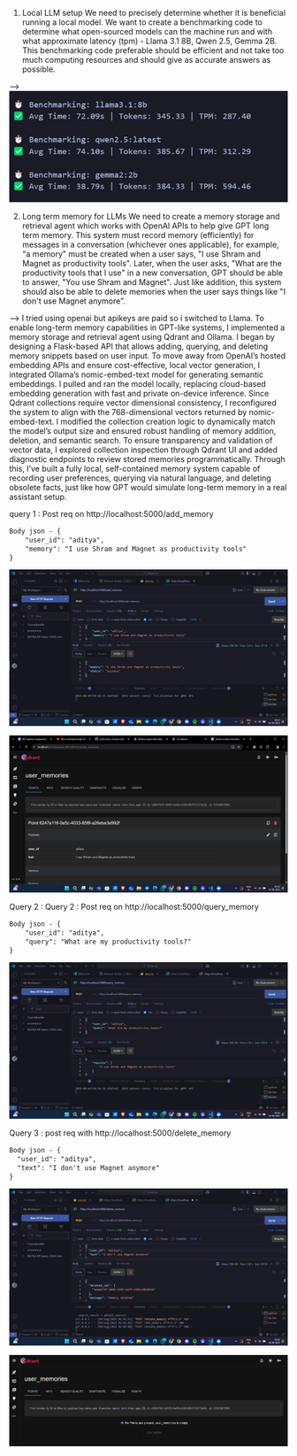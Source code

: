 1. Local LLM setup
   We need to precisely determine whether it is beneficial running a local model. We want to create a benchmarking code to determine what open-sourced models can the machine run and with what approximate latency (tpm) - Llama 3.1 8B, Qwen 2.5, Gemma 2B. This benchmarking code preferable should be efficient and not take too much computing resources and should give as accurate answers as possible.

--> ![Benchmarking table](image-1.png)

2. Long term memory for LLMs
   We need to create a memory storage and retrieval agent which works with OpenAl APIs to help give GPT long term memory. This system must record memory (efficiently) for messages in a conversation (whichever ones applicable), for example, "a memory" must be created when a user says, "I use Shram and Magnet as productivity tools". Later, when the user asks, "What are the productivity tools that I use" in a new conversation, GPT should be able to answer, "You use Shram and Magnet". Just like addition, this system should also be able to delete memories when the user says things like "I don't use Magnet anymore”.

--> I tried using openai but apikeys are paid so i switched to Llama.
To enable long-term memory capabilities in GPT-like systems, I implemented a memory storage and retrieval agent using Qdrant and Ollama. I began by designing a Flask-based API that allows adding, querying, and deleting memory snippets based on user input.
To move away from OpenAI’s hosted embedding APIs and ensure cost-effective, local vector generation, I integrated Ollama’s nomic-embed-text model for generating semantic embeddings. I pulled and ran the model locally, replacing cloud-based embedding generation with fast and private on-device inference.
Since Qdrant collections require vector dimensional consistency, I reconfigured the system to align with the 768-dimensional vectors returned by nomic-embed-text. I modified the collection creation logic to dynamically match the model’s output size and ensured robust handling of memory addition, deletion, and semantic search.
To ensure transparency and validation of vector data, I explored collection inspection through Qdrant UI and added diagnostic endpoints to review stored memories programmatically.
Through this, I’ve built a fully local, self-contained memory system capable of recording user preferences, querying via natural language, and deleting obsolete facts, just like how GPT would simulate long-term memory in a real assistant setup.

query 1 : Post req on http://localhost:5000/add_memory

```
Body json - {
    "user_id": "aditya",
    "memory": "I use Shram and Magnet as productivity tools"
}
```

![Postman Collection](<Screenshot (15).png>)

![Qdrant Dashboard](<Screenshot (16).png>)

Query 2 : Query 2 : Post req on http://localhost:5000/query_memory

```
Body json - {
    "user_id": "aditya",
    "query": "What are my productivity tools?"
}
```

![Postman](<Screenshot (17).png>)

Query 3 : post req with http://localhost:5000/delete_memory

```
Body json - {
  "user_id": "aditya",
  "text": "I don't use Magnet anymore"
}
```

![Postman](<Screenshot (18).png>)

![Qdrant Dashboard](image.png)
